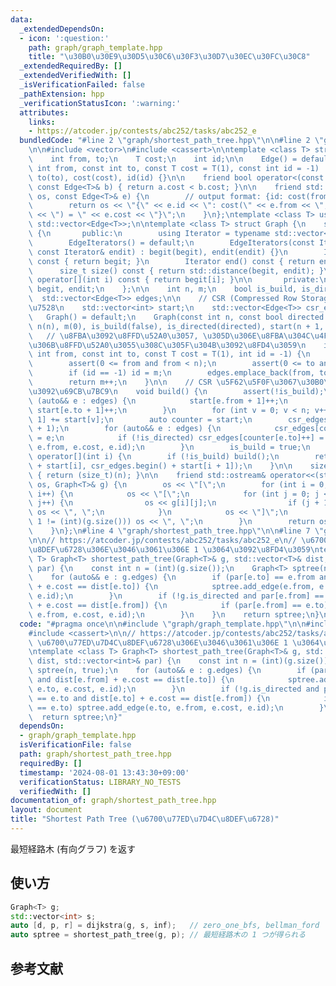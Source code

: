 ```yaml
---
data:
  _extendedDependsOn:
  - icon: ':question:'
    path: graph/graph_template.hpp
    title: "\u30B0\u30E9\u30D5\u30C6\u30F3\u30D7\u30EC\u30FC\u30C8"
  _extendedRequiredBy: []
  _extendedVerifiedWith: []
  _isVerificationFailed: false
  _pathExtension: hpp
  _verificationStatusIcon: ':warning:'
  attributes:
    links:
    - https://atcoder.jp/contests/abc252/tasks/abc252_e
  bundledCode: "#line 2 \"graph/shortest_path_tree.hpp\"\n\n#line 2 \"graph/graph_template.hpp\"\
    \n\n#include <vector>\n#include <cassert>\n\ntemplate <class T> struct Edge {\n\
    \    int from, to;\n    T cost;\n    int id;\n\n    Edge() = default;\n    Edge(const\
    \ int from, const int to, const T cost = T(1), const int id = -1) : from(from),\
    \ to(to), cost(cost), id(id) {}\n\n    friend bool operator<(const Edge<T>& a,\
    \ const Edge<T>& b) { return a.cost < b.cost; }\n\n    friend std::ostream& operator<<(std::ostream&\
    \ os, const Edge<T>& e) {\n        // output format: {id: cost(from, to) = cost}\n\
    \        return os << \"{\" << e.id << \": cost(\" << e.from << \", \" << e.to\
    \ << \") = \" << e.cost << \"}\";\n    }\n};\ntemplate <class T> using Edges =\
    \ std::vector<Edge<T>>;\n\ntemplate <class T> struct Graph {\n    struct EdgeIterators\
    \ {\n       public:\n        using Iterator = typename std::vector<Edge<T>>::iterator;\n\
    \        EdgeIterators() = default;\n        EdgeIterators(const Iterator& begit,\
    \ const Iterator& endit) : begit(begit), endit(endit) {}\n        Iterator begin()\
    \ const { return begit; }\n        Iterator end() const { return endit; }\n  \
    \      size_t size() const { return std::distance(begit, endit); }\n        Edge<T>&\
    \ operator[](int i) const { return begit[i]; }\n\n       private:\n        Iterator\
    \ begit, endit;\n    };\n\n    int n, m;\n    bool is_build, is_directed;\n  \
    \  std::vector<Edge<T>> edges;\n\n    // CSR (Compressed Row Storage) \u5F62\u5F0F\
    \u7528\n    std::vector<int> start;\n    std::vector<Edge<T>> csr_edges;\n\n \
    \   Graph() = default;\n    Graph(const int n, const bool directed = false) :\
    \ n(n), m(0), is_build(false), is_directed(directed), start(n + 1, 0) {}\n\n \
    \   // \u8FBA\u3092\u8FFD\u52A0\u3057, \u305D\u306E\u8FBA\u304C\u4F55\u756A\u76EE\
    \u306B\u8FFD\u52A0\u3055\u308C\u305F\u304B\u3092\u8FD4\u3059\n    int add_edge(const\
    \ int from, const int to, const T cost = T(1), int id = -1) {\n        assert(!is_build);\n\
    \        assert(0 <= from and from < n);\n        assert(0 <= to and to < n);\n\
    \        if (id == -1) id = m;\n        edges.emplace_back(from, to, cost, id);\n\
    \        return m++;\n    }\n\n    // CSR \u5F62\u5F0F\u3067\u30B0\u30E9\u30D5\
    \u3092\u69CB\u7BC9\n    void build() {\n        assert(!is_build);\n        for\
    \ (auto&& e : edges) {\n            start[e.from + 1]++;\n            if (!is_directed)\
    \ start[e.to + 1]++;\n        }\n        for (int v = 0; v < n; v++) start[v +\
    \ 1] += start[v];\n        auto counter = start;\n        csr_edges.resize(start.back()\
    \ + 1);\n        for (auto&& e : edges) {\n            csr_edges[counter[e.from]++]\
    \ = e;\n            if (!is_directed) csr_edges[counter[e.to]++] = Edge(e.to,\
    \ e.from, e.cost, e.id);\n        }\n        is_build = true;\n    }\n\n    EdgeIterators\
    \ operator[](int i) {\n        if (!is_build) build();\n        return EdgeIterators(csr_edges.begin()\
    \ + start[i], csr_edges.begin() + start[i + 1]);\n    }\n\n    size_t size() const\
    \ { return (size_t)(n); }\n\n    friend std::ostream& operator<<(std::ostream&\
    \ os, Graph<T>& g) {\n        os << \"[\";\n        for (int i = 0; i < (int)(g.size());\
    \ i++) {\n            os << \"[\";\n            for (int j = 0; j < (int)(g[i].size());\
    \ j++) {\n                os << g[i][j];\n                if (j + 1 != (int)(g[i].size()))\
    \ os << \", \";\n            }\n            os << \"]\";\n            if (i +\
    \ 1 != (int)(g.size())) os << \", \";\n        }\n        return os << \"]\";\n\
    \    }\n};\n#line 4 \"graph/shortest_path_tree.hpp\"\n\n#line 7 \"graph/shortest_path_tree.hpp\"\
    \n\n// https://atcoder.jp/contests/abc252/tasks/abc252_e\n// \u6700\u77ED\u7D4C\
    \u8DEF\u6728\u306E\u3046\u3061\u306E 1 \u3064\u3092\u8FD4\u3059\ntemplate <class\
    \ T> Graph<T> shortest_path_tree(Graph<T>& g, std::vector<T>& dist, std::vector<int>&\
    \ par) {\n    const int n = (int)(g.size());\n    Graph<T> sptree(n, true);\n\
    \    for (auto&& e : g.edges) {\n        if (par[e.to] == e.from and dist[e.from]\
    \ + e.cost == dist[e.to]) {\n            sptree.add_edge(e.from, e.to, e.cost,\
    \ e.id);\n        }\n        if (!g.is_directed and par[e.from] == e.to and dist[e.to]\
    \ + e.cost == dist[e.from]) {\n            if (par[e.from] == e.to) sptree.add_edge(e.to,\
    \ e.from, e.cost, e.id);\n        }\n    }\n    return sptree;\n}\n"
  code: "#pragma once\n\n#include \"graph/graph_template.hpp\"\n\n#include <vector>\n\
    #include <cassert>\n\n// https://atcoder.jp/contests/abc252/tasks/abc252_e\n//\
    \ \u6700\u77ED\u7D4C\u8DEF\u6728\u306E\u3046\u3061\u306E 1 \u3064\u3092\u8FD4\u3059\
    \ntemplate <class T> Graph<T> shortest_path_tree(Graph<T>& g, std::vector<T>&\
    \ dist, std::vector<int>& par) {\n    const int n = (int)(g.size());\n    Graph<T>\
    \ sptree(n, true);\n    for (auto&& e : g.edges) {\n        if (par[e.to] == e.from\
    \ and dist[e.from] + e.cost == dist[e.to]) {\n            sptree.add_edge(e.from,\
    \ e.to, e.cost, e.id);\n        }\n        if (!g.is_directed and par[e.from]\
    \ == e.to and dist[e.to] + e.cost == dist[e.from]) {\n            if (par[e.from]\
    \ == e.to) sptree.add_edge(e.to, e.from, e.cost, e.id);\n        }\n    }\n  \
    \  return sptree;\n}"
  dependsOn:
  - graph/graph_template.hpp
  isVerificationFile: false
  path: graph/shortest_path_tree.hpp
  requiredBy: []
  timestamp: '2024-08-01 13:43:30+09:00'
  verificationStatus: LIBRARY_NO_TESTS
  verifiedWith: []
documentation_of: graph/shortest_path_tree.hpp
layout: document
title: "Shortest Path Tree (\u6700\u77ED\u7D4C\u8DEF\u6728)"
---
```


最短経路木 (有向グラフ) を返す

## 使い方

```cpp
Graph<T> g;
std::vector<int> s;
auto [d, p, r] = dijkstra(g, s, inf);   // zero_one_bfs, bellman_ford でも OK
auto sptree = shortest_path_tree(g, p); // 最短経路木の 1 つが得られる
```

## 参考文献
